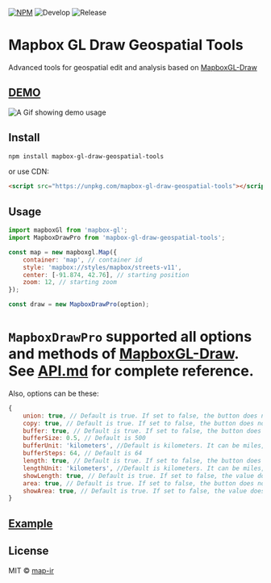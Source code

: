 [![NPM](https://img.shields.io/npm/v/mapbox-gl-draw-geospatial-tools.svg)](https://www.npmjs.com/package/mapbox-gl-draw-geospatial-tools)
![Develop](https://github.com/map-ir/mapbox-gl-draw-geospatial-tools/workflows/Develop/badge.svg)
![Release](https://github.com/map-ir/mapbox-gl-draw-geospatial-tools/workflows/Release/badge.svg)

# Mapbox GL Draw Geospatial Tools

Advanced tools for geospatial edit and analysis based on [MapboxGL-Draw](https://github.com/mapbox/mapbox-gl-draw)

## [DEMO](https://map-ir.github.io/mapbox-gl-draw-additional-tools/)

![A Gif showing demo usage](demo/public/demo.gif)

## Install

```bash
npm install mapbox-gl-draw-geospatial-tools
```

or use CDN:

```html
<script src="https://unpkg.com/mapbox-gl-draw-geospatial-tools"></script>
```

## Usage

```js
import mapboxGl from 'mapbox-gl';
import MapboxDrawPro from 'mapbox-gl-draw-geospatial-tools';

const map = new mapboxgl.Map({
    container: 'map', // container id
    style: 'mapbox://styles/mapbox/streets-v11',
    center: [-91.874, 42.76], // starting position
    zoom: 12, // starting zoom
});

const draw = new MapboxDrawPro(option);
```

# `MapboxDrawPro` supported all options and methods of [MapboxGL-Draw](https://github.com/mapbox/mapbox-gl-draw). See [API.md](https://github.com/mapbox/mapbox-gl-draw/blob/main/docs/API.md) for complete reference.

Also, options can be these:

```js
{
    union: true, // Default is true. If set to false, the button does not appear in toolbox
    copy: true, // Default is true. If set to false, the button does not appear in toolbox
    buffer: true, // Default is true. If set to false, the button does not appear in toolbox
    bufferSize: 0.5, // Default is 500
    bufferUnit: 'kilometers', //Default is kilometers. It can be miles, degrees or kilometers
    bufferSteps: 64, // Default is 64
    length: true, // Default is true. If set to false, the button does not appear in toolbox
    lengthUnit: 'kilometers', //Default is kilometers. It can be miles, degrees, radians or kilometers
    showLength: true, // Default is true. If set to false, the value does not appear on feature
    area: true, // Default is true. If set to false, the button does not appear in toolbox
    showArea: true, // Default is true. If set to false, the value does not appear on feature
}
```

## [Example](https://github.com/map-ir/mapbox-gl-draw-geospatial-tools/blob/main/demo/src/App.js)

## License

MIT © [map-ir](LICENSE)
